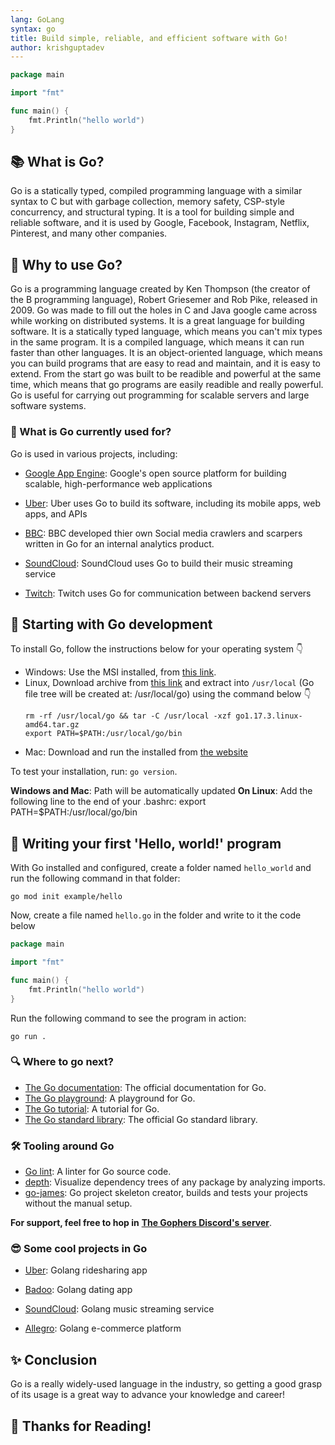 ```yaml
---
lang: GoLang
syntax: go
title: Build simple, reliable, and efficient software with Go!
author: krishguptadev
---
```


```go
package main

import "fmt"

func main() {
    fmt.Println("hello world")
}
```

## 📚 What is Go?

Go is a statically typed, compiled programming language with a similar syntax to C but with garbage collection, memory safety, CSP-style concurrency, and structural typing. It is a tool for building simple and reliable software, and it is used by Google, Facebook, Instagram, Netflix, Pinterest, and many other companies. 

## 🤔 Why to use Go?

Go is a programming language created by Ken Thompson (the creator of the B programming language), Robert Griesemer and Rob Pike, released in 2009. Go was made to fill out the holes in C and Java google came across while working on distributed systems. It is a great language for building software. It is a statically typed language, which means you can't mix types in the same program. It is a compiled language, which means it can run faster than other languages. It is an object-oriented language, which means you can build programs that are easy to read and maintain, and it is easy to extend. From the start go was built to be readible and powerful at the same time, which means that go programs are easily readible and really powerful. Go is useful for carrying out programming for scalable servers and large software systems.

### 🧐 What is Go currently used for?

Go is used in various projects, including:

- [Google App Engine](https://cloud.google.com/appengine/docs/go/): Google's open source platform for building scalable, high-performance web applications  

- [Uber](https://www.uber.com/): Uber uses Go to build its software, including its mobile apps, web apps, and APIs

- [BBC](https://www.bbc.co.uk/): BBC developed thier own Social media crawlers and scarpers written in Go for an internal analytics product.

- [SoundCloud](https://soundcloud.com/): SoundCloud uses Go to build their music streaming service

- [Twitch](https://www.twitch.tv/): Twitch uses Go for communication between backend servers

## 🏁 Starting with Go development

To install Go, follow the instructions below for your operating system 👇

- Windows: Use the MSI installed, from [this link](https://golang.org/doc/install). 
- Linux, Download archive from [this link](https://golang.org/doc/install) and extract into `/usr/local` (Go file tree will be created at: /usr/local/go) using the command below 👇 
  ```shell
  rm -rf /usr/local/go && tar -C /usr/local -xzf go1.17.3.linux-amd64.tar.gz
  export PATH=$PATH:/usr/local/go/bin
  ```
- Mac: Download and run the installed from [the website](https://golang.org/doc/install)

To test your installation, run: `go version`.

**Windows and Mac**: Path will be automatically updated
**On Linux**: Add the following line to the end of your .bashrc: export PATH=$PATH:/usr/local/go/bin

## 👋 Writing your first 'Hello, world!' program

With Go installed and configured, create a folder named `hello_world` and run the following command in that folder:

```shell
go mod init example/hello
```

Now, create a file named `hello.go` in the folder and write to it the code below

```go
package main

import "fmt"

func main() {
    fmt.Println("hello world")
}
```

Run the following command to see the program in action:

```shell
go run .
```

### 🔍 Where to go next?

- [The Go documentation](https://golang.org/doc/): The official documentation for Go.
- [The Go playground](https://play.golang.org/): A playground for Go.
- [The Go tutorial](https://tour.golang.org/): A tutorial for Go.
- [The Go standard library](https://golang.org/doc/): The official Go standard library.

### 🛠️ Tooling around Go

- [Go lint](https://golang.org/cmd/golint): A linter for Go source code.
- [depth](https://github.com/KyleBanks/depth): Visualize dependency trees of any package by analyzing imports.
- [go-james](https://github.com/pieterclaerhout/go-james): Go project skeleton creator, builds and tests your projects without the manual setup.

**For support, feel free to hop in** [**The Gophers Discord's server**](https://discord.com/invite/golang).

### 😎 Some cool projects in Go

- [Uber](https://www.uber.com/): Golang ridesharing app

- [Badoo](https://badoo.com/): Golang dating app

- [SoundCloud](https://soundcloud.com/): Golang music streaming service

- [Allegro](https://allegro.pl/): Golang e-commerce platform

## ✨ Conclusion

Go is a really widely-used language in the industry, so getting a good grasp of its usage is a great way to advance your knowledge and career!

## 🤗 Thanks for Reading!
